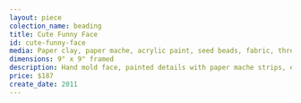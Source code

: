 ```yaml
---
layout: piece
colection_name: beading
title: Cute Funny Face
id: cute-funny-face
media: Paper clay, paper mache, acrylic paint, seed beads, fabric, thread
dimensions: 9" x 9" framed
description: Hand mold face, painted details with paper mache strips, encased in various size beads and peyote stitch, quilted fabric, matted in glassed maple frame 2 inches in depth.
price: $187
create_date: 2011
---
```

